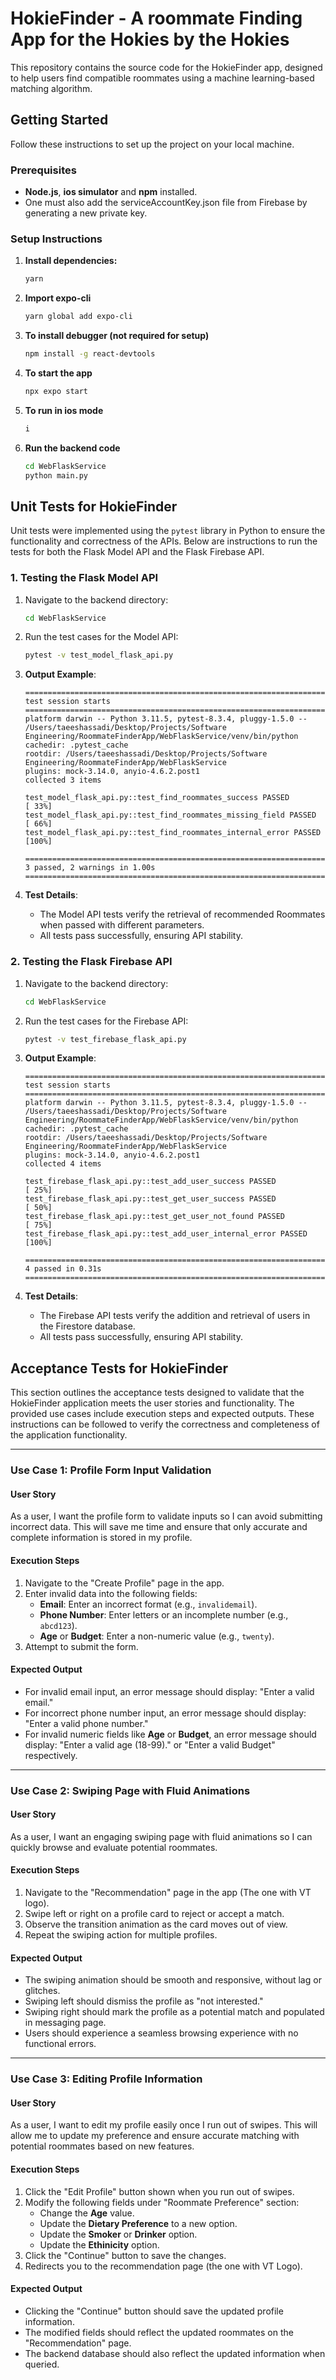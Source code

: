 # HokieFinder - A roommate Finding App for the Hokies by the Hokies

This repository contains the source code for the HokieFinder app, designed to help users find compatible roommates using a machine learning-based matching algorithm.

## Getting Started

Follow these instructions to set up the project on your local machine.

### Prerequisites

- **Node.js**, **ios simulator** and **npm** installed.
- One must also add the serviceAccountKey.json file from Firebase by generating a new private key.

### Setup Instructions

1. **Install dependencies:**

   ```bash
   yarn

   ```

2. **Import expo-cli**

   ```bash
   yarn global add expo-cli

   ```

3. **To install debugger (not required for setup)**

   ```bash
   npm install -g react-devtools

   ```

4. **To start the app**
   ```bash
   npx expo start
   ```
5. **To run in ios mode**
   ```bash
   i
   ```
6. **Run the backend code**
   ```bash
   cd WebFlaskService
   python main.py
   ```




## Unit Tests for HokieFinder

Unit tests were implemented using the `pytest` library in Python to ensure the functionality and correctness of the APIs. Below are instructions to run the tests for both the Flask Model API and the Flask Firebase API.

### 1. Testing the Flask Model API

1. Navigate to the backend directory:

   ```bash
   cd WebFlaskService
   ```

2. Run the test cases for the Model API:

   ```bash
   pytest -v test_model_flask_api.py
   ```

3. **Output Example**:

   ```plaintext
   ====================================================================== test session starts =======================================================================
   platform darwin -- Python 3.11.5, pytest-8.3.4, pluggy-1.5.0 -- /Users/taeeshassadi/Desktop/Projects/Software Engineering/RoommateFinderApp/WebFlaskService/venv/bin/python
   cachedir: .pytest_cache
   rootdir: /Users/taeeshassadi/Desktop/Projects/Software Engineering/RoommateFinderApp/WebFlaskService
   plugins: mock-3.14.0, anyio-4.6.2.post1
   collected 3 items                                                                                                                                                

   test_model_flask_api.py::test_find_roommates_success PASSED                                                                                                [ 33%]
   test_model_flask_api.py::test_find_roommates_missing_field PASSED                                                                                          [ 66%]
   test_model_flask_api.py::test_find_roommates_internal_error PASSED                                                                                         [100%]

   ======================================================================== 3 passed, 2 warnings in 1.00s ========================================================================
   ```

4. **Test Details**:
   - The Model API tests verify the retrieval of recommended Roommates when passed with different parameters.
   - All tests pass successfully, ensuring API stability.

### 2. Testing the Flask Firebase API

1. Navigate to the backend directory:

   ```bash
   cd WebFlaskService
   ```

2. Run the test cases for the Firebase API:

   ```bash
   pytest -v test_firebase_flask_api.py
   ```

3. **Output Example**:

   ```plaintext
   ====================================================================== test session starts =======================================================================
   platform darwin -- Python 3.11.5, pytest-8.3.4, pluggy-1.5.0 -- /Users/taeeshassadi/Desktop/Projects/Software Engineering/RoommateFinderApp/WebFlaskService/venv/bin/python
   cachedir: .pytest_cache
   rootdir: /Users/taeeshassadi/Desktop/Projects/Software Engineering/RoommateFinderApp/WebFlaskService
   plugins: mock-3.14.0, anyio-4.6.2.post1
   collected 4 items                                                                                                                                                

   test_firebase_flask_api.py::test_add_user_success PASSED                                                                                                   [ 25%]
   test_firebase_flask_api.py::test_get_user_success PASSED                                                                                                   [ 50%]
   test_firebase_flask_api.py::test_get_user_not_found PASSED                                                                                                 [ 75%]
   test_firebase_flask_api.py::test_add_user_internal_error PASSED                                                                                            [100%]

   ======================================================================== 4 passed in 0.31s ========================================================================
   ```

4. **Test Details**:
   - The Firebase API tests verify the addition and retrieval of users in the Firestore database.
   - All tests pass successfully, ensuring API stability.


## Acceptance Tests for HokieFinder

This section outlines the acceptance tests designed to validate that the HokieFinder application meets the user stories and functionality. The provided use cases include execution steps and expected outputs. These instructions can be followed to verify the correctness and completeness of the application functionality.

---

### Use Case 1: Profile Form Input Validation

#### User Story
As a user, I want the profile form to validate inputs so I can avoid submitting incorrect data. This will save me time and ensure that only accurate and complete information is stored in my profile.

#### Execution Steps
1. Navigate to the "Create Profile" page in the app.
2. Enter invalid data into the following fields:
   - **Email**: Enter an incorrect format (e.g., `invalidemail`).
   - **Phone Number**: Enter letters or an incomplete number (e.g., `abcd123`).
   - **Age** or **Budget**: Enter a non-numeric value (e.g., `twenty`).
3. Attempt to submit the form.

#### Expected Output
- For invalid email input, an error message should display: "Enter a valid email."
- For incorrect phone number input, an error message should display: "Enter a valid phone number."
- For invalid numeric fields like **Age** or **Budget**, an error message should display: "Enter a valid age (18-99)." or "Enter a valid Budget" respectively.

---

### Use Case 2: Swiping Page with Fluid Animations

#### User Story
As a user, I want an engaging swiping page with fluid animations so I can quickly browse and evaluate potential roommates.

#### Execution Steps
1. Navigate to the "Recommendation" page in the app (The one with VT logo).
2. Swipe left or right on a profile card to reject or accept a match.
3. Observe the transition animation as the card moves out of view.
4. Repeat the swiping action for multiple profiles.

#### Expected Output
- The swiping animation should be smooth and responsive, without lag or glitches.
- Swiping left should dismiss the profile as "not interested."
- Swiping right should mark the profile as a potential match and populated in messaging page.
- Users should experience a seamless browsing experience with no functional errors.

---

### Use Case 3: Editing Profile Information

#### User Story
As a user, I want to edit my profile easily once I run out of swipes. This will allow me to update my preference and ensure accurate matching with potential roommates based on new features.

#### Execution Steps
1. Click the "Edit Profile" button shown when you run out of swipes.
2. Modify the following fields under "Roommate Preference" section:
   - Change the **Age** value.
   - Update the **Dietary Preference** to a new option.
   - Update the **Smoker** or **Drinker** option.
   - Update the **Ethinicity** option.
3. Click the "Continue" button to save the changes.
4. Redirects you to the recommendation page (the one with VT Logo).

#### Expected Output
- Clicking the "Continue" button should save the updated profile information.
- The modified fields should reflect the updated roommates on the "Recommendation" page.
- The backend database should also reflect the updated information when queried.

